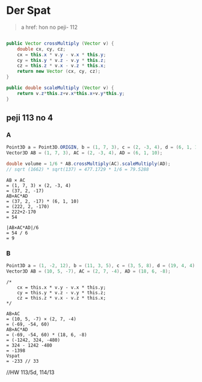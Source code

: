 # Der Spat

> a href: hon no peji- 112

````java

public Vector crossMultiply (Vector v) {
	double cx, cy, cz;
	cx = this.x * v.y - v.x * this.y;
	cy = this.y * v.z - v.y * this.z;
	cz = this.z * v.x - v.z * this.x;
	return new Vector (cx, cy, cz);
}

public double scaleMultiply (Vector v) {
	return v.z*this.z+v.x*this.x+v.y*this.y;
}
````
<!--markdownlint-disable-file-->

## peji 113 no 4

### A
````java
Point3D a = Point3D.ORIGIN, b = (1, 7, 3), c = (2, -3, 4), d = (6, 1, 10);
Vector3D AB = (1, 7, 3), AC = (2, -3, 4), AD = (6, 1, 10);
````

````java
double volume = 1/6 * AB.crossMultiply(AC).scaleMultiply(AD);
// sqrt (1662) * sqrt(137) = 477.1729 * 1/6 = 79.5288
````

	AB × AC	
	= (1, 7, 3) × (2, -3, 4)
	= (37, 2, -17)
	AB×AC*AD
	= (37, 2, -17) * (6, 1, 10)
	= (222, 2, -170)
	= 222+2-170
	= 54

	|AB×AC*AD|/6
	= 54 / 6
	= 9


### B

````java
Point3D a = (1, -2, 12), b = (11, 3, 5), c = (3, 5, 8), d = (19, 4, 4);
Vector3D AB = (10, 5, -7), AC = (2, 7, -4), AD = (18, 6, -8);
````
	/*
		cx = this.x * v.y - v.x * this.y;
		cy = this.y * v.z - v.y * this.z;
		cz = this.z * v.x - v.z * this.x;
	*/

	AB×AC 
	= (10, 5, -7) × (2, 7, -4)
	= (-69, -54, 60)
	AB×AC*AD
	= (-69, -54, 60) * (18, 6, -8)
	= (-1242, 324, -480)
	= 324 - 1242 -480
	= -1398
	Vspat
	= -233 // 33

//HW 113/5d, 114/13